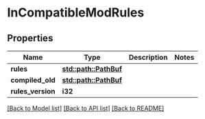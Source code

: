 # InCompatibleModRules

## Properties

Name | Type | Description | Notes
------------ | ------------- | ------------- | -------------
**rules** | [**std::path::PathBuf**](std::path::PathBuf.md) |  | 
**compiled_old** | [**std::path::PathBuf**](std::path::PathBuf.md) |  | 
**rules_version** | **i32** |  | 

[[Back to Model list]](../README.md#documentation-for-models) [[Back to API list]](../README.md#documentation-for-api-endpoints) [[Back to README]](../README.md)


